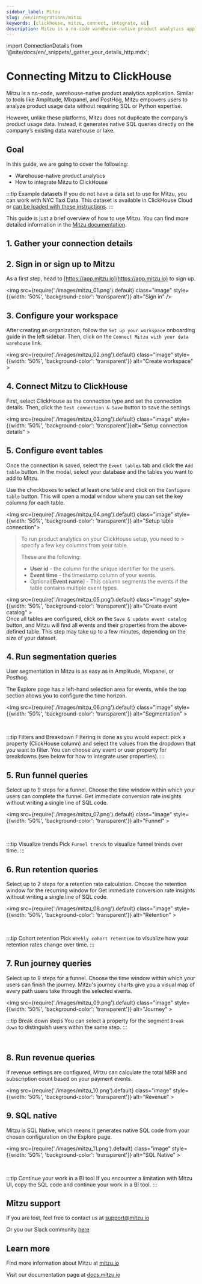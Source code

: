 ```yaml
---
sidebar_label: Mitzu
slug: /en/integrations/mitzu
keywords: [clickhouse, mitzu, connect, integrate, ui]
description: Mitzu is a no-code warehouse-native product analytics application.
---
```


import ConnectionDetails from '@site/docs/en/\_snippets/\_gather_your_details_http.mdx';

# Connecting Mitzu to ClickHouse

Mitzu is a no-code, warehouse-native product analytics application. Similar to tools like Amplitude, Mixpanel, and PostHog, Mitzu empowers users to analyze product usage data without requiring SQL or Python expertise. 

However, unlike these platforms, Mitzu does not duplicate the company’s product usage data. Instead, it generates native SQL queries directly on the company’s existing data warehouse or lake.

## Goal

In this guide, we are going to cover the following:

- Warehouse-native product analytics
- How to integrate Mitzu to ClickHouse

:::tip Example datasets
If you do not have a data set to use for Mitzu, you can work with NYC Taxi Data.
This dataset is available in ClickHouse Cloud or [can be loaded with these instructions](/docs/en/getting-started/example-datasets/nyc-taxi).
:::

This guide is just a brief overview of how to use Mitzu. You can find more detailed information in the [Mitzu documentation](https://docs.mitzu.io/).

## 1. Gather your connection details

<ConnectionDetails />

## 2. Sign in or sign up to Mitzu

As a first step, head to [https://app.mitzu.io](https://app.mitzu.io) to sign up.

<img src={require('./images/mitzu_01.png').default} class="image" style={{width: '50%', 'background-color': 'transparent'}} alt="Sign in" />

## 3. Configure your workspace

After creating an organization, follow the `Set up your workspace` onboarding guide in the left sidebar. Then, click on the `Connect Mitzu with your data warehouse` link.

<img src={require('./images/mitzu_02.png').default} class="image" style={{width: '50%', 'background-color': 'transparent'}} alt="Create workspace" ></img>

## 4. Connect Mitzu to ClickHouse

First, select ClickHouse as the connection type and set the connection details. Then, click the `Test connection & Save` button to save the settings.

<img src={require('./images/mitzu_03.png').default} class="image" style={{width: '50%', 'background-color': 'transparent'}}alt="Setup connection details" ></img>

## 5. Configure event tables

Once the connection is saved, select the `Event tables` tab and click the `Add table` button. In the modal, select your database and the tables you want to add to Mitzu.

Use the checkboxes to select at least one table and click on the `Configure table` button. This will open a modal window where you can set the key columns for each table.

<img src={require('./images/mitzu_04.png').default} class="image" style={{width: '50%', 'background-color': 'transparent'}} alt="Setup table connection"></img>
<br/>

> To run product analytics on your ClickHouse setup, you need to > specify a few key columns from your table.
>
> These are the following:
>
> - **User id** - the column for the unique identifier for the users.
> - **Event time** - the timestamp column of your events.
> - Optional[**Event name**] - This column segments the events if the table contains multiple event types.

<img src={require('./images/mitzu_05.png').default} class="image" style={{width: '50%', 'background-color': 'transparent'}} alt="Create event catalog" ></img>
<br/>
Once all tables are configured, click on the `Save & update event catalog` button, and  Mitzu will find all events and their properties from the above-defined table. This step may take up to a few minutes, depending on the size of your dataset.

## 4. Run segmentation queries

User segmentation in Mitzu is as easy as in Amplitude, Mixpanel, or Posthog.

The Explore page has a left-hand selection area for events, while the top section allows you to configure the time horizon.

<img src={require('./images/mitzu_06.png').default} class="image" style={{width: '50%', 'background-color': 'transparent'}} alt="Segmentation" ></img>

<br/>

:::tip Filters and Breakdown
Filtering is done as you would expect: pick a property (ClickHouse column) and select the values from the dropdown that you want to filter.
You can choose any event or user property for breakdowns (see below for how to integrate user properties).
:::

## 5. Run funnel queries

Select up to 9 steps for a funnel. Choose the time window within which your users can complete the funnel.
Get immediate conversion rate insights without writing a single line of SQL code.

<img src={require('./images/mitzu_07.png').default} class="image" style={{width: '50%', 'background-color': 'transparent'}} alt="Funnel" ></img>

<br/>

:::tip Visualize trends
Pick `Funnel trends` to visualize funnel trends over time.
:::

## 6. Run retention queries

Select up to 2 steps for a retention rate calculation. Choose the retention window for the recurring window for
Get immediate conversion rate insights without writing a single line of SQL code.

<img src={require('./images/mitzu_08.png').default} class="image" style={{width: '50%', 'background-color': 'transparent'}} alt="Retention" ></img>

<br/>

:::tip Cohort retention
Pick `Weekly cohort retention` to visualize how your retention rates change over time.
:::


## 7. Run journey queries
Select up to 9 steps for a funnel. Choose the time window within which your users can finish the journey. Mitzu's journey charts give you a visual map of every path users take through the selected events.

<img src={require('./images/mitzu_09.png').default} class="image" style={{width: '50%', 'background-color': 'transparent'}} alt="Journey" ></img>
<br/>

:::tip Break down steps
You can select a property for the segment `Break down` to distinguish users within the same step.
:::

<br/>

## 8. Run revenue queries
If revenue settings are configured, Mitzu can calculate the total MRR and subscription count based on your payment events.

<img src={require('./images/mitzu_10.png').default} class="image" style={{width: '50%', 'background-color': 'transparent'}} alt="Revenue" ></img>

## 9. SQL native

Mitzu is SQL Native, which means it generates native SQL code from your chosen configuration on the Explore page.

<img src={require('./images/mitzu_11.png').default} class="image" style={{width: '50%', 'background-color': 'transparent'}} alt="SQL Native" ></img>

<br/>

:::tip Continue your work in a BI tool
If you encounter a limitation with Mitzu UI, copy the SQL code and continue your work in a BI tool.
:::

## Mitzu support

If you are lost, feel free to contact us at [support@mitzu.io](email://support@mitzu.io)

Or you our Slack community [here](https://join.slack.com/t/mitzu-io/shared_invite/zt-1h1ykr93a-_VtVu0XshfspFjOg6sczKg)

## Learn more

Find more information about Mitzu at [mitzu.io](https://mitzu.io)

Visit our documentation page at [docs.mitzu.io](https://docs.mitzu.io)
